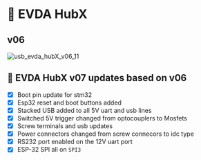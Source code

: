 # :wrench: EVDA HubX 
## v06  
![usb_evda_hubX_v06_11](https://user-images.githubusercontent.com/20322653/156302844-56a687e5-604b-4895-b2a5-2a926948b257.png)

##  :seedling: EVDA HubX v07 updates based on v06

- [x] Boot pin update for stm32 
- [x] Esp32 reset and boot buttons added 
- [x] Stacked USB added to all 5V uart and usb lines 
- [x] Switched 5V trigger changed from optocouplers to Mosfets 
- [x] Screw terminals and usb updates
- [x] Power connectors changed from screw connecors to idc type
- [x] RS232 port enabled on the 12V uart port 
- [x] ESP-32 SPI all on `SPI3`
